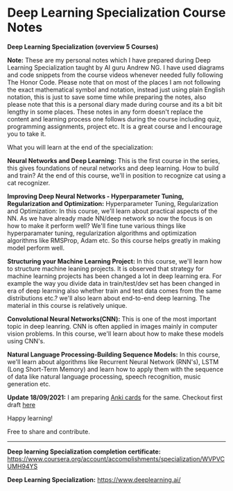 # Deep Learning Specialization Course Notes


**Deep Learning Specialization (overview 5 Courses)**

**Note:** These are my personal notes which I have prepared during Deep Learning Specialization taught by AI guru Andrew NG. I have used diagrams and code snippets from the course videos whenever needed fully following The Honor Code. Please note that on most of the places I am not following the exact mathematical symbol and notation, instead just using plain English notation, this is just to save some time while preparing the notes, also please note that this is a personal diary made during course and its a bit bit lengthy in some places. These notes in any form doesn't replace the content and learning process one follows during the course including quiz, programming assignments, project etc. It is a great course and I encourage you to take it.

What you will learn at the end of the specialization:

**Neural Networks and Deep Learning:** 
This is the first course in the series, this gives foundations of neural networks and deep learning. How to build and train? At the end of this course, we'll in position to recognize cat using a cat recognizer.

**Improving Deep Neural Networks - Hyperparameter Tuning, Regularization and Optimization:**
 Hyperparameter Tuning, Regularization and Optimization: In this course, we'll learn about practical aspects of the NN. As we have already made NN/deep network so now the focus is on how to make it perform well? We'll fine tune various things like hyperparamater tuning, regularization algorithms and optimization algorithms like RMSProp, Adam etc. So this course helps greatly in making model perform well.

**Structuring your Machine Learning Project:**
In this course, we'll learn how to structure machine leaning projects. It is observed that strategy for machine learning projects has been changed a lot in deep learning era. For example the way you divide data in train/test/dev set has been changed in era of deep learning also whether train and test data comes from the same distributions etc.? we'll also learn about end-to-end deep learning. The material in this course is relatively unique. 

**Convolutional Neural Networks(CNN):**
This is one of the most important topic in deep leanring. CNN is often applied in images mainly in computer vision problems. In this course, we'll learn about how to make these models using CNN's.

**Natural Language Processing-Building Sequence Models:**
In this course, we'll learn about algorithms like Recurrent Neural Network (RNN's), LSTM (Long Short-Term Memory) and learn how to apply them with the sequence of data like natural language processing, speech recognition, music generation etc.

**Update 18/09/2021:**
I am preparing [Anki cards](https://apps.ankiweb.net/) for the same. Checkout first draft [here](https://github.com/ppant/anki/blob/main/PP__DL%20Specialization%20-%20Coursera.apkg)


Happy learning!

Free to share and contribute.

*************************************************************************************************************************************

**Deep learning Specialization completion certificate:** https://www.coursera.org/account/accomplishments/specialization/WVPVCUMH94YS

**Deep Learning Specialization:** https://www.deeplearning.ai/
